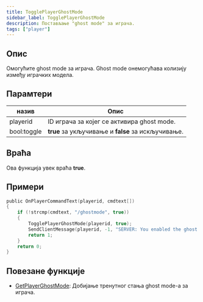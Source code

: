 ```yaml
---
title: TogglePlayerGhostMode
sidebar_label: TogglePlayerGhostMode
description: Постављање "ghost mode" за играча.
tags: ["player"]
---
```


<VersionWarnSR version='omp v1.1.0.2612' />

## Опис

Омогућите ghost mode за играча.
Ghost mode онемогућава колизију између играчких модела.

## Парамтери

| назив        | Опис                                    |
| ----------- | ---------------------------------------------- |
| playerid    | ID играча за којег се активира ghost mode. |
| bool:toggle | **true** за укључивање и **false** за искључивање.         |

## Враћа

Ова функција увек враћа **true**.

## Примери

```c
public OnPlayerCommandText(playerid, cmdtext[])
{
    if (!strcmp(cmdtext, "/ghostmode", true))
    {
        TogglePlayerGhostMode(playerid, true);
        SendClientMessage(playerid, -1, "SERVER: You enabled the ghost mode!");
        return 1;
    }
    return 0;
}
```

## Повезане функције

- [GetPlayerGhostMode](GetPlayerGhostMode): Добијање тренутног стања ghost mode-a за играча.
